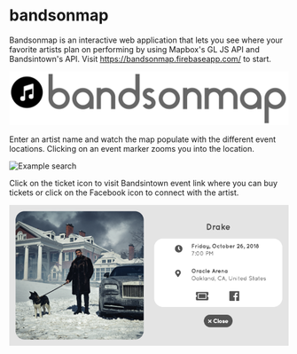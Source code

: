# bandsonmap

Bandsonmap is an interactive web application that lets you see where your favorite artists plan on performing by using Mapbox's GL JS API and Bandsintown's API. Visit https://bandsonmap.firebaseapp.com/ to start.

![Bandsonmap logo](./src/assets/imgs/bom&#32;logo.png)

Enter an artist name and watch the map populate with the different event locations. Clicking on an event marker zooms you into the location.

![Example search](./src/assets/imgs/example1.gif)

Click on the ticket icon to visit Bandsintown event link where you can buy tickets or click on the Facebook icon to connect with the artist.

![Modal](./src/assets/imgs/modal1.png)